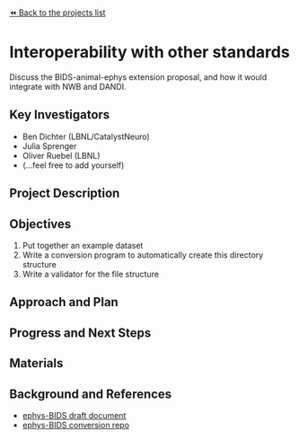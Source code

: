 [:rewind: Back to the projects list](../../README.md#ProjectsList)

<!-- For information on how to write GitHub .md files see https://guides.github.com/features/mastering-markdown/ -->

# Interoperability with other standards

Discuss the BIDS-animal-ephys extension proposal, and how it would integrate with NWB and DANDI.

## Key Investigators

<!-- - Investigator 1 (Affiliation)-->
<!-- - Investigator 2 (Affiliation)-->
* Ben Dichter (LBNL/CatalystNeuro)
* Julia Sprenger
* Oliver Ruebel (LBNL)
* (...feel free to add yourself)

## Project Description

<!-- Add a short paragraph describing the project. -->

## Objectives

<!-- Briefly describe the objectives of your project. What would you like to achive?-->

1. Put together an example dataset
2. Write a conversion program to automatically create this directory structure
3. Write a validator for the file structure

<!-- 1. Objective A. Describe it in 1-2 sentences.-->
<!-- 1. Objective B. Describe it in 1-2 sentences.-->
<!-- 1. ...-->

## Approach and Plan

<!-- 1. Describe the steps of your planned approach to reach the objectives.-->
<!-- 1. ... -->
<!-- 1. ... -->

## Progress and Next Steps

<!--Populate this section as you are making progress before/during/after the hackathon-->
<!--Describe the progress you have made on the project,e.g., which objectives you have achieved and how.-->
<!--Describe the next steps you are planing to take to complete the project.-->

## Materials

<!--If available add links to the materials relevant to the project, e.g., the code generated for the project or data used-->
<!--If available add pictures and links to videos that demonstrate what has been accomplished.-->
<!--![Description of picture](Example2.jpg)-->

## Background and References

* [ephys-BIDS draft document](https://docs.google.com/document/d/1oG-C8T-dWPqfVzL2W8HO3elWK8NIh2cOCPssRGv23n0/edit?ts=6038e4f4#heading=h.xusg1m9qm1ca)
* [ephys-BIDS conversion repo](https://github.com/catalystneuro/BIDS_ephys/blob/main/create_stub.py)
<!--Use this space for information that may help people better understand your project, like links to papers, source code, or data ,e.g:-->
<!-- - Source code: https://github.com/YourUser/YourRepository -->
<!-- - Documentation: https://link.to.docs -->
<!-- - Test data: https://link.to.test.data -->

